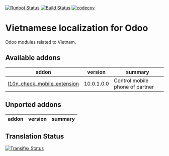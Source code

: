 [![Runbot Status](https://runbot.odoo-community.org/runbot/badge/flat/116/10.0.svg)](https://runbot.odoo-community.org/runbot/repo/github-com-oca-l10n-vietnam-{number?})
[![Build Status](https://travis-ci.org/OCA/l10n-vietnam.svg?branch=10.0)](https://travis-ci.org/OCA/l10n-vietnam)
[![codecov](https://codecov.io/gh/OCA/l10n-vietnam/branch/10.0/graph/badge.svg)](https://codecov.io/gh/OCA/l10n-vietnam)

Vietnamese localization for Odoo
===============

Odoo modules related to Vietnam.


[//]: # (addons)

Available addons
----------------
addon | version | summary
--- | --- | ---
[l10n_check_mobile_extension](l10n_check_mobile_extension/) | 10.0.1.0.0 | Control mobile phone of partner


Unported addons
---------------
addon | version | summary
--- | --- | ---

[//]: # (end addons)

Translation Status
------------------
[![Transifex Status](https://www.transifex.com/projects/p/OCA-l10n-vietnam-10-0/chart/image_png)](https://www.transifex.com/projects/p/OCA-l10n-vietnam-10-0)
